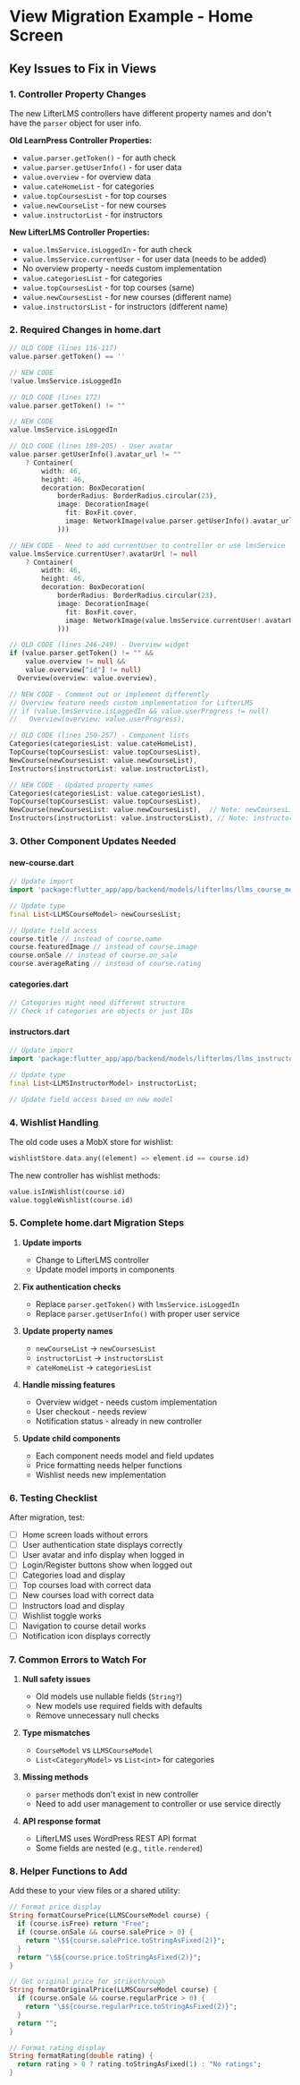 # View Migration Example - Home Screen

## Key Issues to Fix in Views

### 1. Controller Property Changes

The new LifterLMS controllers have different property names and don't have the `parser` object for user info.

**Old LearnPress Controller Properties:**
- `value.parser.getToken()` - for auth check
- `value.parser.getUserInfo()` - for user data
- `value.overview` - for overview data
- `value.cateHomeList` - for categories
- `value.topCoursesList` - for top courses
- `value.newCourseList` - for new courses
- `value.instructorList` - for instructors

**New LifterLMS Controller Properties:**
- `value.lmsService.isLoggedIn` - for auth check
- `value.lmsService.currentUser` - for user data (needs to be added)
- No overview property - needs custom implementation
- `value.categoriesList` - for categories
- `value.topCoursesList` - for top courses (same)
- `value.newCoursesList` - for new courses (different name)
- `value.instructorsList` - for instructors (different name)

### 2. Required Changes in home.dart

```dart
// OLD CODE (lines 116-117)
value.parser.getToken() == ''

// NEW CODE
!value.lmsService.isLoggedIn
```

```dart
// OLD CODE (lines 172)
value.parser.getToken() != ""

// NEW CODE
value.lmsService.isLoggedIn
```

```dart
// OLD CODE (lines 189-205) - User avatar
value.parser.getUserInfo().avatar_url != ""
    ? Container(
        width: 46,
        height: 46,
        decoration: BoxDecoration(
            borderRadius: BorderRadius.circular(23),
            image: DecorationImage(
              fit: BoxFit.cover,
              image: NetworkImage(value.parser.getUserInfo().avatar_url),
            )))

// NEW CODE - Need to add currentUser to controller or use lmsService
value.lmsService.currentUser?.avatarUrl != null
    ? Container(
        width: 46,
        height: 46,
        decoration: BoxDecoration(
            borderRadius: BorderRadius.circular(23),
            image: DecorationImage(
              fit: BoxFit.cover,
              image: NetworkImage(value.lmsService.currentUser!.avatarUrl),
            )))
```

```dart
// OLD CODE (lines 246-249) - Overview widget
if (value.parser.getToken() != "" &&
    value.overview != null &&
    value.overview["id"] != null)
  Overview(overview: value.overview),

// NEW CODE - Comment out or implement differently
// Overview feature needs custom implementation for LifterLMS
// if (value.lmsService.isLoggedIn && value.userProgress != null)
//   Overview(overview: value.userProgress),
```

```dart
// OLD CODE (lines 250-257) - Component lists
Categories(categoriesList: value.cateHomeList),
TopCourse(topCoursesList: value.topCoursesList),
NewCourse(newCoursesList: value.newCourseList),
Instructors(instructorList: value.instructorList),

// NEW CODE - Updated property names
Categories(categoriesList: value.categoriesList),
TopCourse(topCoursesList: value.topCoursesList),
NewCourse(newCoursesList: value.newCoursesList),  // Note: newCoursesList not newCourseList
Instructors(instructorList: value.instructorsList), // Note: instructorsList not instructorList
```

### 3. Other Component Updates Needed

#### new-course.dart
```dart
// Update import
import 'package:flutter_app/app/backend/models/lifterlms/llms_course_model.dart';

// Update type
final List<LLMSCourseModel> newCoursesList;

// Update field access
course.title // instead of course.name
course.featuredImage // instead of course.image
course.onSale // instead of course.on_sale
course.averageRating // instead of course.rating
```

#### categories.dart
```dart
// Categories might need different structure
// Check if categories are objects or just IDs
```

#### instructors.dart
```dart
// Update import
import 'package:flutter_app/app/backend/models/lifterlms/llms_instructor_model.dart';

// Update type
final List<LLMSInstructorModel> instructorList;

// Update field access based on new model
```

### 4. Wishlist Handling

The old code uses a MobX store for wishlist:
```dart
wishlistStore.data.any((element) => element.id == course.id)
```

The new controller has wishlist methods:
```dart
value.isInWishlist(course.id)
value.toggleWishlist(course.id)
```

### 5. Complete home.dart Migration Steps

1. **Update imports**
   - Change to LifterLMS controller
   - Update model imports in components

2. **Fix authentication checks**
   - Replace `parser.getToken()` with `lmsService.isLoggedIn`
   - Replace `parser.getUserInfo()` with proper user service

3. **Update property names**
   - `newCourseList` → `newCoursesList`
   - `instructorList` → `instructorsList`
   - `cateHomeList` → `categoriesList`

4. **Handle missing features**
   - Overview widget - needs custom implementation
   - User checkout - needs review
   - Notification status - already in new controller

5. **Update child components**
   - Each component needs model and field updates
   - Price formatting needs helper functions
   - Wishlist needs new implementation

### 6. Testing Checklist

After migration, test:
- [ ] Home screen loads without errors
- [ ] User authentication state displays correctly
- [ ] User avatar and info display when logged in
- [ ] Login/Register buttons show when logged out
- [ ] Categories load and display
- [ ] Top courses load with correct data
- [ ] New courses load with correct data
- [ ] Instructors load and display
- [ ] Wishlist toggle works
- [ ] Navigation to course detail works
- [ ] Notification icon displays correctly

### 7. Common Errors to Watch For

1. **Null safety issues**
   - Old models use nullable fields (`String?`)
   - New models use required fields with defaults
   - Remove unnecessary null checks

2. **Type mismatches**
   - `CourseModel` vs `LLMSCourseModel`
   - `List<CategoryModel>` vs `List<int>` for categories

3. **Missing methods**
   - `parser` methods don't exist in new controller
   - Need to add user management to controller or use service directly

4. **API response format**
   - LifterLMS uses WordPress REST API format
   - Some fields are nested (e.g., `title.rendered`)

### 8. Helper Functions to Add

Add these to your view files or a shared utility:

```dart
// Format price display
String formatCoursePrice(LLMSCourseModel course) {
  if (course.isFree) return "Free";
  if (course.onSale && course.salePrice > 0) {
    return "\$${course.salePrice.toStringAsFixed(2)}";
  }
  return "\$${course.price.toStringAsFixed(2)}";
}

// Get original price for strikethrough
String formatOriginalPrice(LLMSCourseModel course) {
  if (course.onSale && course.regularPrice > 0) {
    return "\$${course.regularPrice.toStringAsFixed(2)}";
  }
  return "";
}

// Format rating display
String formatRating(double rating) {
  return rating > 0 ? rating.toStringAsFixed(1) : "No ratings";
}
```